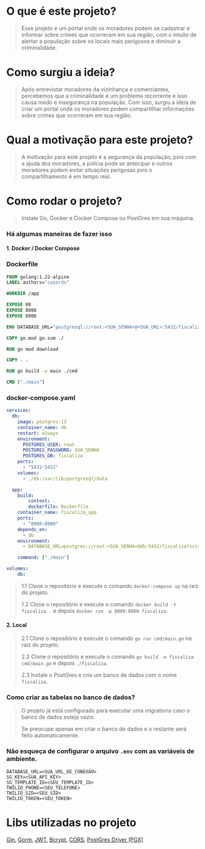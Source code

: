 # O que é este projeto?
> Esse projeto é um portal onde os moradores podem se cadastrar e informar sobre crimes que ocorreram em sua região,
> com o intuito de alertar a população sobre os locais mais perigosos e diminuir a criminalidade.


# Como surgiu a ideia?
> Após entrevistar moradores da vizinhança e comerciantes, percebemos que a criminalidade é um problema recorrente
> e isso causa medo e insegurança na população. Com isso, surgiu a ideia de criar um portal onde os moradores podem
> compartilhar informações sobre crimes que ocorreram em sua região.


# Qual a motivação para este projeto?
> A motivação para este projeto é a segurança da população, pois com a ajuda dos moradores, a polícia pode se antecipar
> e outros moradores podem evitar situações perigosas pois o compartilhamento é em tempo real.

# Como rodar o projeto?
> Instale Go, Docker e Docker Compose ou PostGres em sua máquina.

### Há algumas maneiras de fazer isso

#### 1. Docker / Docker Compose
### Dockerfile
```dockerfile
FROM golang:1.22-alpine
LABEL authors="caiords"

WORKDIR /app

EXPOSE 80
EXPOSE 8080
EXPOSE 8000

ENV DATABASE_URL="postgresql://root:<SUA_SENHA>@<SUA_URL>:5432/fiscaliza?sslmode=disable"

COPY go.mod go.sum ./

RUN go mod download

COPY . .

RUN go build -o main ./cmd

CMD ["./main"]
```

### docker-compose.yaml
```yaml
services:
  db:
    image: postgres:13
    container_name: db
    restart: always
    environment:
      POSTGRES_USER: root
      POSTGRES_PASSWORD: SUA_SENHA
      POSTGRES_DB: fiscaliza
    ports:
      - "5432:5432"
    volumes:
      - ./db:/var/lib/postgresql/data

  app:
    build:
        context: .
        dockerfile: Dockerfile
    container_name: fiscaliza_app
    ports:
      - "8000:8000"
    depends_on:
      - db
    environment:
      - DATABASE_URL=postgres://root:<SUA_SENHA>@db:5432/fiscaliza?sslmode=disable

    command: ["./main"]

volumes:
    db:
```
>1.1 Clone o repositório e execute o comando `docker-compose up` na raiz do projeto.
> 
>1.2 Clone o repositório e execute o comando `docker build -t fiscaliza .` e depois `docker run -p 8080:8080 fiscaliza`.

#### 2. Local
>2.1 Clone o repositório e execute o comando `go run cmd/main.go` na raiz do projeto.
> 
>2.2 Clone o repositório e execute o comando `go build -o fiscaliza cmd/main.go` e depois `./fiscaliza`.
> 
>2.3 Instale o PostGres e crie um banco de dados com o nome `fiscaliza`.

### Como criar as tabelas no banco de dados?
> O projeto já está configurado para executar uma migrations caso o banco de dados esteja vazio.
> 
> Se preocupe apenas em criar o banco de dados e o restante será feito automaticamente.

### Não esqueça de configurar o arquivo `.env` com as variáveis de ambiente.
```env
DATABASE_URL=<SUA_URL_DE_CONEXÃO>
SG_KEY=<SUA_API_KEY>
SG_TEMPLATE_ID=<SEU_TEMPLATE_ID>
TWILIO_PHONE=<SEU_TELEFONE>
TWILIO_SID=<SEU_SID>
TWILIO_TOKEN=<SEU_TOKEN>
```

# Libs utilizadas no projeto
[Gin](https://gin-gonic.com/docs/), [Gorm](https://gorm.io/docs/index.html), [JWT](https://pkg.go.dev/github.com/golang-jwt/jwt/v5), [Bcrypt](https://pkg.go.dev/golang.org/x/crypto/bcrypt), [CORS](https://pkg.go.dev/github.com/gin-contrib/cors), 
[PostGres Driver (PGX)](https://pkg.go.dev/github.com/jackc/pgx/v4)